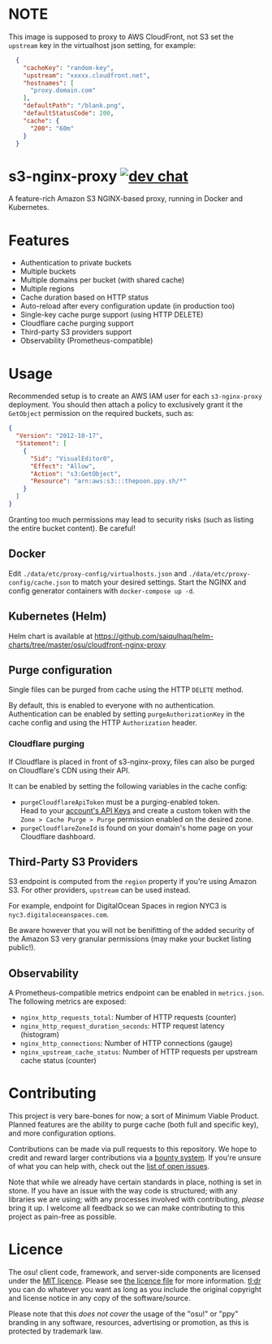 # NOTE
This image is supposed to proxy to AWS CloudFront, not S3
set the `upstream` key in the virtualhost json setting, for example:  

```json
  {
    "cacheKey": "random-key",
    "upstream": "xxxxx.cloudfront.net",
    "hostnames": [
      "proxy.domain.com"
    ],
    "defaultPath": "/blank.png",
    "defaultStatusCode": 200,
    "cache": {
      "200": "60m"
    }
  }

```

# s3-nginx-proxy [![dev chat](https://discordapp.com/api/guilds/188630481301012481/widget.png?style=shield)](https://discord.gg/ppy)

A feature-rich Amazon S3 NGINX-based proxy, running in Docker and Kubernetes.

# Features

- Authentication to private buckets
- Multiple buckets
- Multiple domains per bucket (with shared cache)
- Multiple regions
- Cache duration based on HTTP status
- Auto-reload after every configuration update (in production too)
- Single-key cache purge support (using HTTP DELETE)
- Cloudflare cache purging support
- Third-party S3 providers support
- Observability (Prometheus-compatible)

# Usage

Recommended setup is to create an AWS IAM user for each `s3-nginx-proxy` deployment. You should then attach a policy to exclusively grant it the `GetObject` permission on the required buckets, such as:
```json
{
  "Version": "2012-10-17",
  "Statement": [
    {
      "Sid": "VisualEditor0",
      "Effect": "Allow",
      "Action": "s3:GetObject",
      "Resource": "arn:aws:s3:::thepoon.ppy.sh/*"
    }
  ]
}
```

Granting too much permissions may lead to security risks (such as listing the entire bucket content). Be careful!

## Docker

Edit `./data/etc/proxy-config/virtualhosts.json` and `./data/etc/proxy-config/cache.json` to match your desired settings.
Start the NGINX and config generator containers with `docker-compose up -d`.

## Kubernetes (Helm)

Helm chart is available at https://github.com/saiqulhaq/helm-charts/tree/master/osu/cloudfront-nginx-proxy

## Purge configuration

Single files can be purged from cache using the HTTP `DELETE` method.

By default, this is enabled to everyone with no authentication.  
Authentication can be enabled by setting `purgeAuthorizationKey` in the cache config and using the HTTP `Authorization` header.

### Cloudflare purging

If Cloudflare is placed in front of s3-nginx-proxy, files can also be purged on Cloudflare's CDN using their API.

It can be enabled by setting the following variables in the cache config:
- `purgeCloudflareApiToken` must be a purging-enabled token.  
  Head to your [account's API Keys](https://dash.cloudflare.com/profile/api-tokens) and create a custom token with the `Zone > Cache Purge > Purge` permission enabled on the desired zone.
- `purgeCloudflareZoneId` is found on your domain's home page on your Cloudflare dashboard.

## Third-Party S3 Providers

S3 endpoint is computed from the `region` property if you're using Amazon S3. For other providers, `upstream` can be used instead.

For example, endpoint for DigitalOcean Spaces in region NYC3 is `nyc3.digitaloceanspaces.com`.

Be aware however that you will not be benifitting of the added security of the Amazon S3 very granular permissions (may make your bucket listing public!).

## Observability

A Prometheus-compatible metrics endpoint can be enabled in `metrics.json`.  
The following metrics are exposed:
- `nginx_http_requests_total`: Number of HTTP requests (counter)
- `nginx_http_request_duration_seconds`: HTTP request latency (histogram)
- `nginx_http_connections`: Number of HTTP connections (gauge)
- `nginx_upstream_cache_status`: Number of HTTP requests per upstream cache status (counter)

# Contributing

This project is very bare-bones for now; a sort of Minimum Viable Product.  
Planned features are the ability to purge cache (both full and specific key), and more configuration options.

Contributions can be made via pull requests to this repository. We hope to credit and reward larger contributions via a [bounty system](https://www.bountysource.com/teams/ppy). If you're unsure of what you can help with, check out the [list of open issues](https://github.com/ppy/s3-nginx-proxy/issues).

Note that while we already have certain standards in place, nothing is set in stone. If you have an issue with the way code is structured; with any libraries we are using; with any processes involved with contributing, *please* bring it up. I welcome all feedback so we can make contributing to this project as pain-free as possible.

# Licence

The osu! client code, framework, and server-side components are licensed under the [MIT licence](https://opensource.org/licenses/MIT). Please see [the licence file](LICENCE) for more information. [tl;dr](https://tldrlegal.com/license/mit-license) you can do whatever you want as long as you include the original copyright and license notice in any copy of the software/source.

Please note that this *does not cover* the usage of the "osu!" or "ppy" branding in any software, resources, advertising or promotion, as this is protected by trademark law.
